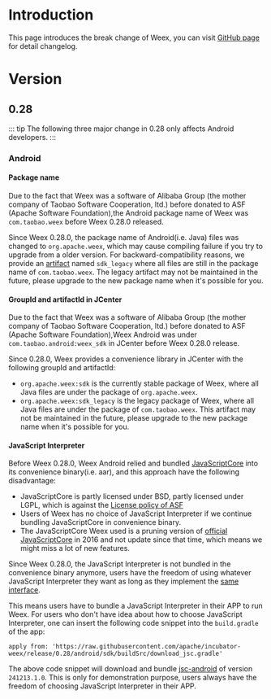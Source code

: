 # Introduction
This page introduces the break change of Weex, you can visit [GitHub page](https://github.com/apache/incubator-weex/releases) for detail changelog.

# Version
## 0.28
::: tip
The following three major change in 0.28 only affects Android developers.
:::

### Android
#### Package name
Due to the fact that Weex was a software of Alibaba Group (the mother company of Taobao Software Cooperation, ltd.) before donated to ASF (Apache Software Foundation),the Android package name of Weex was `com.taobao.weex` before Weex 0.28.0 released. 

Since Weex 0.28.0, the package name of Android(i.e. Java) files was changed to `org.apache.weex`, which may cause compiling failure if you try to upgrade from a older version. For backward-compatibility reasons, we provide an [artifact](#groupid-and-artifactid-in-jcenter) named `sdk_legacy` where all files are still in the package name of `com.taobao.weex`. The legacy artifact may not be maintained in the future, please upgrade to the new package name when it's possible for you.

#### GroupId and artifactId in JCenter
Due to the fact that Weex was a software of Alibaba Group (the mother company of Taobao Software Cooperation, ltd.) before donated to ASF (Apache Software Foundation),Weex Android was under `com.taobao.android:weex_sdk` in JCenter before Weex 0.28.0 release.

Since 0.28.0, Weex provides a convenience library in JCenter with the following groupId and artifactId:
* `org.apache.weex:sdk` is the currently stable package of Weex, where all Java files are under the package of `org.apache.weex`.
* `org.apache.weex:sdk_legacy` is the legacy package of Weex, where all Java files are under the package of `com.taobao.weex`. This artifact may not be maintained in the future, please upgrade to the new package name when it's possible for you.

#### JavaScript Interpreter
Before Weex 0.28.0, Weex Android relied and bundled [JavaScriptCore](https://github.com/alibaba/weex_js_engine/tree/bridge_branch_mergeTimer) into its convenience binary(i.e. aar), and this approach have the following disadvantage:
* JavaScriptCore is partly licensed under BSD, partly licensed under LGPL, which is against the [License policy of ASF](https://apache.org/legal/resolved.html#category-a)
* Users of Weex has no choice of JavaScript Interpreter if we continue bundling JavaScriptCore in convenience binary.
* The JavaScriptCore Weex used is a pruning version of [official JavaScriptCore](https://svn.webkit.org/repository/webkit/releases/WebKitGTK/webkit-2.17.4/Source/JavaScriptCore/) in 2016 and not update since that time, which means we might miss a lot of new features.

Since Weex 0.28.0, the JavaScript Interpreter is not bundled in the convenience binary anymore, users have the freedom of using whatever JavaScript Interpreter they want as long as they implement the [same interface](https://svn.webkit.org/repository/webkit/releases/WebKitGTK/webkit-2.27.1/Source/JavaScriptCore/API/). 

This means users have to bundle a JavaScript Interpreter in their APP to run Weex. For users who don't have idea about how to choose JavaScript Interpreter, one can insert the following code snippet into the `build.gradle` of the app:

    apply from: 'https://raw.githubusercontent.com/apache/incubator-weex/release/0.28/android/sdk/buildSrc/download_jsc.gradle'

The above code snippet will download and bundle [jsc-android](https://www.npmjs.com/package/jsc-android/v/241213.1.0) of version `241213.1.0`. This is only for demonstration purpose, users always have the freedom of choosing JavaScript Interpreter in their APP.